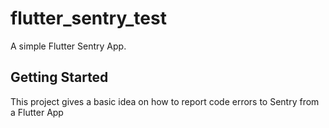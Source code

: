 # flutter_sentry_test

A simple Flutter Sentry App.

## Getting Started

This project gives a basic idea on how to report code errors to Sentry from a Flutter App

